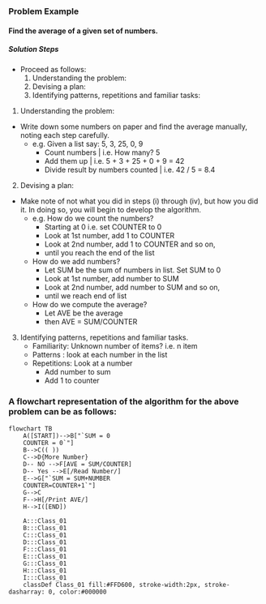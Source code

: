 
### Problem Example
#### Find the average of a given set of numbers.
##### Solution Steps
- Proceed as follows:
	1. Understanding the problem:
	2. Devising a plan:
	3. Identifying patterns, repetitions and familiar tasks:

1. Understanding the problem:

- Write down some numbers on paper and find the average manually, noting each step carefully.
    - e.g. Given a list say: 5, 3, 25, 0, 9
        - Count numbers	| i.e. How many? 5
        - Add them up | i.e. 5 + 3 + 25 + 0 + 9 = 42
        - Divide result by numbers counted | i.e. 42 / 5 = 8.4

2. Devising a plan:
- Make note of not what you did in steps (i) through (iv), but how you did it. In doing so, you will begin to develop the algorithm.
	- e.g. How do we count the numbers?
        * Starting at 0 i.e. set COUNTER to 0
        * Look at 1st number, add 1 to COUNTER
        * Look at 2nd number, add 1 to COUNTER and so   on,
        * until you reach the end of the list
	- How do we add numbers?
        * Let SUM be the sum of numbers in list. Set SUM to 0
        * Look at 1st number, add number to SUM
        * Look at 2nd number, add number to SUM and so on,
        * until we reach end of list
    - How do we compute the average?
	    * Let AVE be the average
        * then AVE = SUM/COUNTER

3. Identifying patterns, repetitions and familiar tasks.
    * Familiarity: Unknown number of items? i.e. n item
    * Patterns : look at each number in the list
    * Repetitions: Look at a number
		- Add number to sum
		- Add 1 to counter

### A flowchart representation of the algorithm for the above problem can be as follows:
```mermaid
flowchart TB
    A([START])-->B["`SUM = 0
    COUNTER = 0`"]
    B-->C(( ))
    C-->D{More Number}
    D-- NO -->F[AVE = SUM/COUNTER]
    D-- Yes -->E[/Read Number/]    
    E-->G["`SUM = SUM+NUMBER
    COUNTER=COUNTER+1`"]
    G-->C
    F-->H[/Print AVE/]
    H-->I([END])

    A:::Class_01
    B:::Class_01
    C:::Class_01
    D:::Class_01
    F:::Class_01
    E:::Class_01
    G:::Class_01
    H:::Class_01
    I:::Class_01
    classDef Class_01 fill:#FFD600, stroke-width:2px, stroke-dasharray: 0, color:#000000
```
